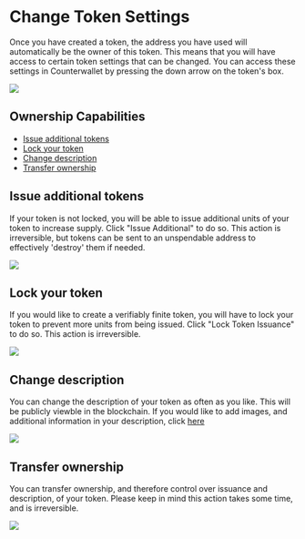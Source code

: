 # Change Token Settings

Once you have created a token, the address you have used will automatically be the owner of this token. This means that you will have access to certain token settings that can be changed. You can access these settings in Counterwallet by pressing the down arrow on the token's box. 

![](../../_images/change_token_settings1.png)

## Ownership Capabilities

- [Issue additional tokens](#issue-additional-tokens)
- [Lock your token](#lock-your-token)
- [Change description](#change-description)
- [Transfer ownership](#transfer-ownership)

## Issue additional tokens 
If your token is not locked, you will be able to issue additional units of your token to increase supply. Click "Issue Additional" to do so. This action is irreversible, but tokens can be sent to an unspendable address to effectively 'destroy' them if needed.

![](../../_images/change_token_settings2.png)

## Lock your token
If you would like to create a verifiably finite token, you will have to lock your token to prevent more units from being issued. Click "Lock Token Issuance" to do so. This action is irreversible.

![](../../_images/change_token_settings3.png)

## Change description
You can change the description of your token as often as you like. This will be publicly viewble in the blockchain. If you would like to add images, and additional information in your description, click [here](../../Counterwallet/enhanced_asset_info.md)

![](../../_images/change_token_settings4.png)

## Transfer ownership
You can transfer ownership, and therefore control over issuance and description, of your token. Please keep in mind this action takes some time, and is irreversible.

![](../../_images/change_token_settings5.png)
